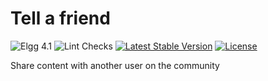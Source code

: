 Tell a friend
=============

![Elgg 4.1](https://img.shields.io/badge/Elgg-4.1-green.svg)
![Lint Checks](https://github.com/ColdTrick/tell_a_friend/actions/workflows/lint.yml/badge.svg?event=push)
[![Latest Stable Version](https://poser.pugx.org/coldtrick/tell_a_friend/v/stable.svg)](https://packagist.org/packages/coldtrick/tell_a_friend)
[![License](https://poser.pugx.org/coldtrick/tell_a_friend/license.svg)](https://packagist.org/packages/coldtrick/tell_a_friend)

Share content with another user on the community

